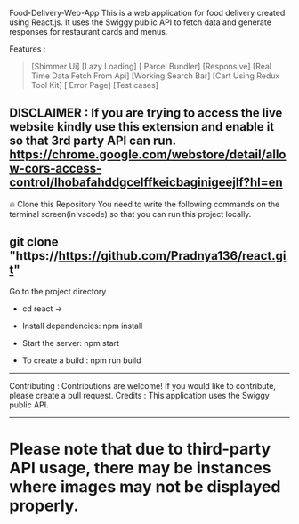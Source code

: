 Food-Delivery-Web-App
This is a web application for food delivery created using React.js. It uses the Swiggy public API to fetch data and generate responses for restaurant cards and menus.

Features :

> [Shimmer Ui]
> [Lazy Loading]
>[ Parcel Bundler]
> [Responsive]
> [Real Time Data Fetch From Api]
> [Working Search Bar]
> [Cart Using Redux Tool Kit]
>[ Error Page]
> [Test cases]

DISCLAIMER :
If you are trying to access the live website kindly use this extension and enable it so that 3rd party API can run. https://chrome.google.com/webstore/detail/allow-cors-access-control/lhobafahddgcelffkeicbaginigeejlf?hl=en
-------------------------------------------------------------------------------------------------------------------------------------------------------

🔥 Clone this Repository
You need to write the following commands on the terminal screen(in vscode) so that you can run this project locally.

  git clone "https://https://github.com/Pradnya136/react.git"
--------------------------------------------------------------------------------------------------------------------------------------------------------

  Go to the project directory

 * cd react ->

 * Install dependencies:
   npm install
   
 * Start the server:
   npm start

 * To create a build :
   npm run build
---------------------------------------------------------------------------------------------------------------------------------------------------------
Contributing :
Contributions are welcome! If you would like to contribute, please create a pull request.
Credits :
This application uses the Swiggy public API.

---------------------------------------------------------------------------------------------------------------------------------------------------------
Please note that due to third-party API usage, there may be instances where images may not be displayed properly.
=========================================================================================================================================================